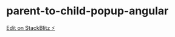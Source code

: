 # parent-to-child-popup-angular

[Edit on StackBlitz ⚡️](https://stackblitz.com/edit/parent-to-child-popup-2p2zxl)